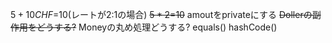 $5+10CHF=$10(レートが2:1の場合)
~~$5*2=$10~~
amoutをprivateにする
~~Dollerの副作用をどうする?~~
Moneyの丸め処理どうする?
equals()
hashCode()